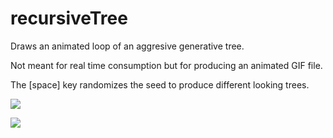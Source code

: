 # recursiveTree

Draws an animated loop of an aggresive generative tree.

Not meant for real time consumption but for producing an animated GIF file.

The [space] key randomizes the seed to produce different looking trees.

![](https://66.media.tumblr.com/b677146461982908ff532c0ebd50c9ca/tumblr_nqcg560OuQ1qz62bdo1_540.gifv)

![](https://raw.githubusercontent.com/hamoid/Fun-Programming/master/processing/ideas/2015/06/recursiveTree/thumb.png)

